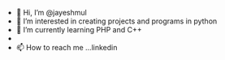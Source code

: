 - 👋 Hi, I’m @jayeshmul
- 👀 I’m interested in creating projects and programs in python
- 🌱 I’m currently learning PHP and C++
- 
- 📫 How to reach me ...linkedin

<!---
jayeshmul/jayeshmul is a ✨ special ✨ repository because its `README.md` (this file) appears on your GitHub profile.
You can click the Preview link to take a look at your changes.
--->
